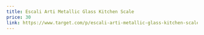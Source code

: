 ```yaml
---
title: Escali Arti Metallic Glass Kitchen Scale
price: 30
link: https://www.target.com/p/escali-arti-metallic-glass-kitchen-scale-tan/-/A-53328288
---
```

